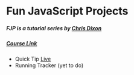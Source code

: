 # Fun JavaScript Projects

##### FJP is a tutorial series by [Chris Dixon](https://twitter.com/chrisdixon161)

##### [Course Link](https://fun-javascript-projects.com/)



* Quick Tip [Live](https://codepen.io/TutulDevs/full/yLONyxd) 
* Running Tracker (yet to do)